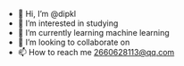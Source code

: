 - 👋 Hi, I’m @dipkl
- 👀 I’m interested in studying
- 🌱 I’m currently learning machine learning
- 💞️ I’m looking to collaborate on 
- 📫 How to reach me 2660628113@qq.com

<!---
dipkl/dipkl is a ✨ special ✨ repository because its `README.md` (this file) appears on your GitHub profile.
You can click the Preview link to take a look at your changes.
--->

